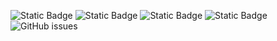 ![Static Badge](https://img.shields.io/badge/blacklists-60-000000) ![Static Badge](https://img.shields.io/badge/blacklisted-3160970-cc0000) ![Static Badge](https://img.shields.io/badge/whitelisted-2243-00CC00) ![Static Badge](https://img.shields.io/badge/streaming_blacklist-28107-000000) ![GitHub issues](https://img.shields.io/github/issues/fabriziosalmi/blacklists)

